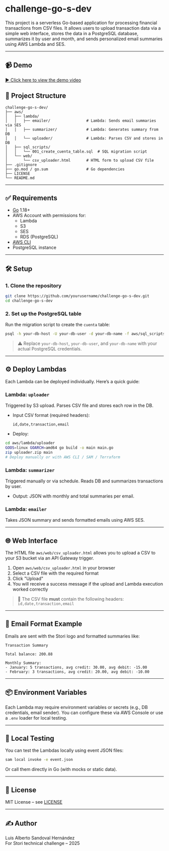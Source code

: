 # challenge-go-s-dev

This project is a serverless Go-based application for processing financial transactions from CSV files. It allows users to upload transaction data via a simple web interface, stores the data in a PostgreSQL database, summarizes it by user and month, and sends personalized email summaries using AWS Lambda and SES.

---
## 📹 Demo

[▶️ Click here to view the demo video](assets/demo.mp4)


## 📁 Project Structure

```
challenge-go-s-dev/
├── aws/
│   ├── lambda/
│   │   ├── emailer/                # Lambda: Sends email summaries via SES
│   │   ├── summarizer/             # Lambda: Generates summary from DB
│   │   └── uploader/               # Lambda: Parses CSV and stores in DB
│   ├── sql_scripts/
│   │   └── 001_create_cuenta_table.sql  # SQL migration script
│   └── web/
│       └── csv_uploader.html       # HTML form to upload CSV file
├── .gitignore
├── go.mod / go.sum                 # Go dependencies
├── LICENSE
└── README.md
```

---

## ✅ Requirements

- [Go](https://golang.org/dl/) 1.18+
- AWS Account with permissions for:
  - Lambda
  - S3
  - SES
  - RDS (PostgreSQL)
- [AWS CLI](https://docs.aws.amazon.com/cli/latest/userguide/install-cliv2.html)
- PostgreSQL instance

---

## 🛠️ Setup

### 1. Clone the repository

```bash
git clone https://github.com/yourusername/challenge-go-s-dev.git
cd challenge-go-s-dev
```

### 2. Set up the PostgreSQL table

Run the migration script to create the `cuenta` table:

```bash
psql -h your-db-host -U your-db-user -d your-db-name -f aws/sql_scripts/001_create_cuenta_table.sql
```

> ⚠️ Replace `your-db-host`, `your-db-user`, and `your-db-name` with your actual PostgreSQL credentials.

---

## ⚙️ Deploy Lambdas

Each Lambda can be deployed individually. Here’s a quick guide:

### Lambda: `uploader`

Triggered by S3 upload. Parses CSV file and stores each row in the DB.

- Input CSV format (required headers):

  ```
  id,date,transaction,email
  ```

- Deploy:

```bash
cd aws/lambda/uploader
GOOS=linux GOARCH=amd64 go build -o main main.go
zip uploader.zip main
# Deploy manually or with AWS CLI / SAM / Terraform
```

### Lambda: `summarizer`

Triggered manually or via schedule. Reads DB and summarizes transactions by user.

- Output: JSON with monthly and total summaries per email.

### Lambda: `emailer`

Takes JSON summary and sends formatted emails using AWS SES.

---

## 🌐 Web Interface

The HTML file `aws/web/csv_uploader.html` allows you to upload a CSV to your S3 bucket via an API Gateway trigger.

1. Open `aws/web/csv_uploader.html` in your browser
2. Select a CSV file with the required format
3. Click "Upload"
4. You will receive a success message if the upload and Lambda execution worked correctly

> 📝 The CSV file **must** contain the following headers: `id,date,transaction,email`

---

## 📧 Email Format Example

Emails are sent with the Stori logo and formatted summaries like:

```
Transaction Summary

Total balance: 200.88

Monthly Summary:
- January: 5 transactions, avg credit: 30.00, avg debit: -15.00
- February: 3 transactions, avg credit: 20.00, avg debit: -10.00
```

---

## 📦 Environment Variables

Each Lambda may require environment variables or secrets (e.g., DB credentials, email sender). You can configure these via AWS Console or use a `.env` loader for local testing.

---

## 🧪 Local Testing

You can test the Lambdas locally using event JSON files:

```bash
sam local invoke -e event.json
```

Or call them directly in Go (with mocks or static data).

---

## 📃 License

MIT License – see [LICENSE](./LICENSE)

---

## ✍️ Author

Luis Alberto Sandoval Hernández  
For Stori technical challenge – 2025
